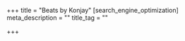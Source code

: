 +++
title = "Beats by Konjay"
[search_engine_optimization]
meta_description = ""
title_tag = ""

+++
